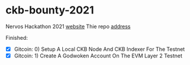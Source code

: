 # ckb-bounty-2021

Nervos Hackathon 2021 [website](https://gitcoin.co/hackathon/nervos/onboard)
Thie repo [address](https://github.com/dexhunter/ckb-bounty-2021)

Finished:
- [x] Gitcoin: 0) Setup A Local CKB Node And CKB Indexer For The Testnet
- [x] Gitcoin: 1) Create A Godwoken Account On The EVM Layer 2 Testnet
